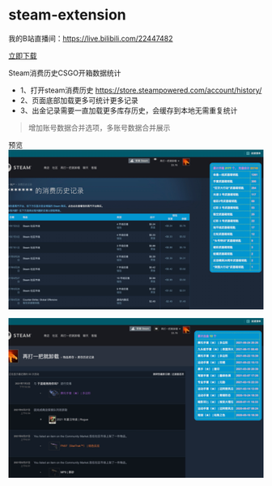 # steam-extension

我的B站直播间：https://live.bilibili.com/22447482

[立即下载](https://github.com/BinaryParadise/steam-extension)

Steam消费历史CSGO开箱数据统计

- 1、打开steam消费历史 https://store.steampowered.com/account/history/
- 2、页面底部加载更多可统计更多记录
- 3、出金记录需要一直加载更多库存历史，会缓存到本地无需重复统计

> 增加账号数据合并选项，多账号数据合并展示

预览
![](preview0.png)

![](preview1.png)
